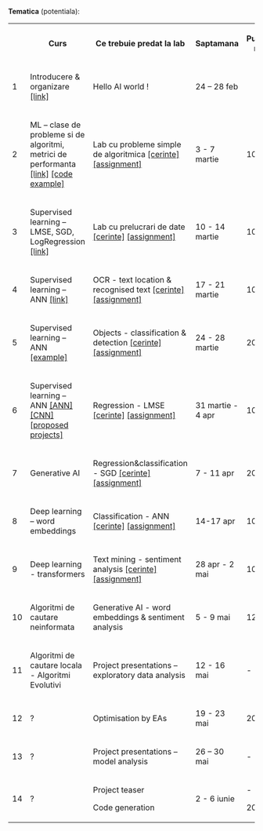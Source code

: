 
**Tematica** (potentiala):

<table><tbody><tr><th></th><th><p>Curs</p></th><th><p>Ce trebuie predat la lab</p></th><th><p>Saptamana</p></th><th><p>Punctaj min</p></th><th><p>Punctaj max</p></th></tr>

<tr><td><p>1</p></td><td><p>Introducere &amp; organizare
<a href="https://github.com/lauradiosan/AI-UBB/blob/main/2024-2025/lectures/00_admin.pdf" target="_blank">[link]</a>
</p></td><td><p>Hello AI world&nbsp;! </p></td><td><p>24 – 28 feb</p></td><td></td><td></td></tr>

<tr><td><p>2</p></td><td><p>ML – clase de probleme si de algoritmi, metrici de performanta
<a href="https://github.com/lauradiosan/AI-UBB/blob/main/2024-2025/lectures/01_ML_intro.pdf" target="_blank">[link]</a>
<a href="https://github.com/lauradiosan/AI-UBB/blob/main/2024-2025/lectures/code/MLalgorithmsPart1.ipynb target="_blank">[code example]</a>
</p></td><td><p>Lab cu probleme simple de algoritmica 
<a href="https://github.com/lauradiosan/AI-UBB/blob/main/2024-2025/labs/lab01/AI-lab01.md" target="_blank">[cerinte]</a>
<a href="https://classroom.github.com/a/I-QTwKAG" target="_blank">[assignment]</a>
</p>
</td><td><p>3 - 7 martie</p></td><td><p>100</p></td><td><p>300</p></td></tr>

<tr><td><p>3</p></td><td><p>Supervised learning – LMSE, SGD, LogRegression
<a href="https://github.com/lauradiosan/AI-UBB/blob/main/2024-2025/lectures/02_ML_LS_GD.pdf" target="_blank">[link]</a>
</p></td><td>
<p>Lab cu prelucrari de date 
<a href="https://github.com/lauradiosan/AI-UBB/blob/main/2024-2025/labs/lab02/AI-lab02.md" target="_blank">[cerinte]</a>
<a href="https://classroom.github.com/a/4cJqF44N" target="_blank">[assignment]</a>
</p></td><td><p>10 - 14 martie</p></td><td><p>100</p></td><td><p>200</p></td></tr>

<tr><td><p>4</p></td><td><p>Supervised learning – ANN
<a href="https://github.com/lauradiosan/AI-UBB/blob/main/2024-2025/lectures/04_ML_ANN.pdf" target="_blank">[link]</a>
</p></td><td>
<p> OCR - text location &amp; recognised text 
<a href="https://github.com/lauradiosan/AI-UBB/blob/main/2024-2025/labs/lab03/AI-lab03.md" target="_blank">[cerinte]</a>
<a href="https://classroom.github.com/a/_bDoOPzk" target="_blank">[assignment]</a>
</p></td><td><p>17 - 21 martie</p></td><td><p>100</p></td><td><p>500</p></td></tr>

<tr><td><p>5</p></td><td><p>Supervised learning – ANN 
<a href="https://github.com/lauradiosan/AI-UBB/blob/main/2024-2025/lectures/code/annAndCnns.ipynb" target="_blank">[example]</a>
</p></td><td><p>Objects - classification &amp; detection 
<a href="https://github.com/lauradiosan/AI-UBB/blob/main/2024-2025/labs/lab04/AI-lab04.md" target="_blank">[cerinte]</a>
<a href="https://classroom.github.com/a/PvAcYqrJ" target="_blank">[assignment]</a>
</p></td><td><p>24 - 28 martie</p></td><td><p>200</p></td><td><p>400</p></td></tr>

<tr><td><p>6</p></td><td><p>Supervised learning – ANN
<a href="https://github.com/lauradiosan/AI-UBB/blob/main/2024-2025/lectures/bikesANN.ipynb" target="_blank">[ANN]</a> 
<a href="https://github.com/lauradiosan/AI-UBB/blob/main/2024-2025/lectures/bikesCNN.ipynb" target="_blank">[CNN]</a>
<a href="https://github.com/lauradiosan/AI-UBB/blob/main/2024-2025/labs/projects.md" target="_blank">[proposed projects]</a>
</p>
</td><td><p>Regression - LMSE
<a href="https://github.com/lauradiosan/AI-UBB/blob/main/2024-2025/labs/lab05/AI-lab05.md" target="_blank">[cerinte]</a>
<a href="https://classroom.github.com/a/yQ5fjr8b" target="_blank">[assignment]</a>
</p></td><td><p>31 martie - 4 apr</p></td><td><p>100</p></td><td><p>400</p></td></tr>

<tr><td><p>7</p></td><td><p>Generative AI 
<!-- <a href="https://github.com/lauradiosan/AI-UBB/blob/main/2024-2025/lectures/05_GenerativeAI_part1.pdf" target="_blank">[part1]</a>
<a href="https://github.com/lauradiosan/AI-UBB/blob/main/2024-2025/lectures/05_GenerativeAI_part2.pdf" target="_blank">[part2]</a>
<a href="https://github.com/lauradiosan/AI-UBB/blob/main/2024-2025/lectures/05_GenerativeAI_part3_PrezentareLanturiMarkov 1.pdf" target="_blank">[part3]</a> -->
</p></td><td><p>Regression&classification - SGD
<a href="https://github.com/lauradiosan/AI-UBB/blob/main/2024-2025/labs/lab06/AI-lab06.md" target="_blank">[cerinte]</a> 
<a href="https://classroom.github.com/a/i-JDfvTz" target="_blank">[assignment]</a>
</p></td><td><p>7 - 11 apr</p></td><td><p>200</p></td><td><p>600</p></td></tr>

<tr><td><p>8</p></td><td><p>Deep learning – word embeddings 
<!-- <a href="https://github.com/lauradiosan/AI-UBB/blob/main/2024-2025/lectures/06_Word2Vec.pdf" target="_blank">[link] -->
</p></td><td><p>Classification - ANN
<a href="https://github.com/lauradiosan/AI-UBB/blob/main/2024-2025/labs/lab07/AI-lab07.md" target="_blank">[cerinte]</a>
<a href="https://classroom.github.com/a/tIYjmMnT" target="_blank">[assignment]</a>
</p></td><td><p>14-17 apr</p></td><td><p>100</p></td><td><p>700</p></td></tr>

<tr><td><p>9</p></td><td><p>Deep learning - transformers
<!-- <a href="https://github.com/lauradiosan/AI-UBB/blob/main/2024-2025/lectures/07_transformer.pptx" target="_blank">[link] -->
</p></td><td><p>Text mining - sentiment analysis
<a href="https://github.com/lauradiosan/AI-UBB/blob/main/2024-2025/labs/lab08/AI-lab08.md" target="_blank">[cerinte]</a>
<a href="https://classroom.github.com/a/jcDVVTge" target="_blank">[assignment]</a>
 </p></td><td><p>28 apr - 2 mai</p></td><td><p>100</p></td><td><p>700</p></td></tr>

<tr><td><p>10</p></td><td><p>Algoritmi de cautare neinformata
<!-- <a href="https://github.com/lauradiosan/AI-UBB/blob/main/2024-2025/lectures/08_search_uninformed.pdf" target="_blank">[link] -->
 </p></td><td><p>Generative AI - word embeddings & sentiment analysis 
<!-- <a href="https://github.com/lauradiosan/AI-UBB/blob/main/2024-2025/labs/lab09/AI-lab09.md" target="_blank">[cerinte]</a> -->
<!-- <a href="https://classroom.github.com/a/XmLHMsHE" target="_blank">[assignment]</a> -->
</p></td><td><p>5 - 9 mai</p></td><td><p>120</p></td><td><p>450</p></td></tr>

<tr><td><p>11</p></td><td><p>Algoritmi de cautare locala - Algoritmi Evolutivi
<!-- <a href="https://github.com/lauradiosan/AI-UBB/blob/main/2024-2025/lectures/09_localSarch_EA.pdf" target="_blank">[link] -->
</p></td><td><p>Project presentations – exploratory data analysis
<!-- <a href="https://github.com/lauradiosan/AI-UBB/blob/main/2024-2025/labs/projects.md" target="_blank">[cerinte]</a> -->
<!-- <a href="https://classroom.github.com/a/y9E76g34" target="_blank">[assignment]</a> -->
</td><td><p>12 - 16 mai</p></td><td><p> - </p></td><td><p>200</p></td></tr>

<tr><td><p>12</p></td><td><p> ? </p></td><td><p> 
<p>Optimisation by EAs
<!-- <a href="https://github.com/lauradiosan/AI-UBB/blob/main/2024-2025/labs/lab10/AI-lab10.md" target="_blank">[cerinte]</a> -->
<!-- <a href="https://classroom.github.com/a/m2Z_xCfn" target="_blank">[assignment]</a> -->
</p></td><td><p>19 - 23 mai</p></td><td><p>200</p></td><td><p>500</p></td></tr>

<tr><td><p>13</p></td><td><p> ? </p></td><td><p>Project presentations – model analysis
<!-- <a href="https://github.com/lauradiosan/AI-UBB/blob/main/2024-2025/labs/projects.md" target="_blank">[cerinte]</a> -->
<!-- <a href="https://classroom.github.com/a/y9E76g34" target="_blank">[assignment]</a> -->
</p></td><td><p>26 – 30 mai</p></td><td><p>- </p></td><td><p>600</p></td></tr>

<tr><td><p>14</p></td><td><p> ? </p></td><td>
<p> Project teaser</p>
</p>
<p>Code generation
<!-- <a href="https://github.com/lauradiosan/AI-UBB/blob/main/2024-2025/labs/lab11/AI-lab11.md" target="_blank">[cerinte]</a> -->
<!-- <a href="https://classroom.github.com/a/Elx-GoMK" target="_blank">[assignment]</a> -->
</p>
</td><td><p>2 - 6 iunie</p></td><td><p> - </p><p> 200 </p></td><td><p> 200</p><p> 600</p></td></tr>

</tbody></table>
